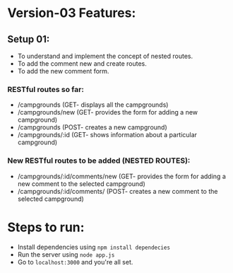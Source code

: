 # Version-03 Features:

## Setup 01:
- To understand and implement the concept of nested routes.
- To add the comment new and create routes.
- To add the new comment form.

### RESTful routes so far:
- /campgrounds (GET- displays all the campgrounds)
- /campgrounds/new (GET- provides the form for adding a new campground)
- /campgrounds (POST- creates a new campground)
- /campgrounds/:id (GET- shows information about a particular campground)

### New RESTful routes to be added (NESTED ROUTES):
- /campgrounds/:id/comments/new (GET- provides the form for adding a new comment to the selected campground)
- /campgrounds/:id/comments/ (POST- creates a new comment to the selected campground)


# Steps to run:
- Install dependencies using `npm install dependecies`
- Run the server using `node app.js`
- Go to `localhost:3000` and you're all set.
